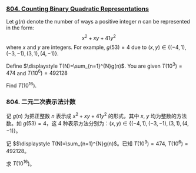 ### [804. Counting Binary Quadratic Representations](https://pe.xiaoyaowudi.com/problem=804)

Let $g(n)$ denote the number of ways a positive integer $n$ can be represented in the form: $$x^2+xy+41y^2$$ where $x$ and $y$ are integers. For example, $g(53)=4$ due to $(x,y) \in \{(-4,1),(-3,-1),(3,1),(4,-1)\}$.

Define $\displaystyle T(N)=\sum_{n=1}^{N}g(n)$. You are given $T(10^3)=474$ and $T(10^6)=492128$

Find $T(10^{16})$.

### 804. 二元二次表示法计数

记 $g(n)$ 为把正整数 $n$ 表示成 $x^2+xy+41y^2$ 的形式，其中 $x$, $y$ 均为整数的方法数。如 $g(53) = 4$，这 4 种表示方法分别为：$(x,y) \in \{(-4,1),(-3,-1),(3,1),(4,-1)\}$。

记 $$\displaystyle T(N)=\sum_{n=1}^{N}g(n)$。已知 $T(10^3)=474$, $T(10^6)=492128$。

求 $T(10^{16})$。
